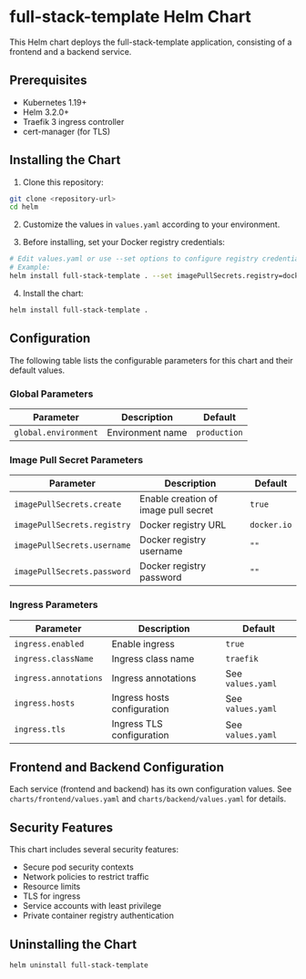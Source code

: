 # full-stack-template Helm Chart

This Helm chart deploys the full-stack-template application, consisting of a frontend and a backend service.

## Prerequisites

- Kubernetes 1.19+
- Helm 3.2.0+
- Traefik 3 ingress controller
- cert-manager (for TLS)

## Installing the Chart

1. Clone this repository:

```bash
git clone <repository-url>
cd helm
```

2. Customize the values in `values.yaml` according to your environment.

3. Before installing, set your Docker registry credentials:

```bash
# Edit values.yaml or use --set options to configure registry credentials
# Example:
helm install full-stack-template . --set imagePullSecrets.registry=docker.io --set imagePullSecrets.username=myuser --set imagePullSecrets.password=mypassword
```

4. Install the chart:

```bash
helm install full-stack-template .
```

## Configuration

The following table lists the configurable parameters for this chart and their default values.

### Global Parameters

| Parameter | Description | Default |
|-----------|-------------|---------|
| `global.environment` | Environment name | `production` |

### Image Pull Secret Parameters

| Parameter | Description | Default |
|-----------|-------------|---------|
| `imagePullSecrets.create` | Enable creation of image pull secret | `true` |
| `imagePullSecrets.registry` | Docker registry URL | `docker.io` |
| `imagePullSecrets.username` | Docker registry username | `""` |
| `imagePullSecrets.password` | Docker registry password | `""` |

### Ingress Parameters

| Parameter | Description | Default |
|-----------|-------------|---------|
| `ingress.enabled` | Enable ingress | `true` |
| `ingress.className` | Ingress class name | `traefik` |
| `ingress.annotations` | Ingress annotations | See `values.yaml` |
| `ingress.hosts` | Ingress hosts configuration | See `values.yaml` |
| `ingress.tls` | Ingress TLS configuration | See `values.yaml` |

## Frontend and Backend Configuration

Each service (frontend and backend) has its own configuration values. See `charts/frontend/values.yaml` and `charts/backend/values.yaml` for details.

## Security Features

This chart includes several security features:

- Secure pod security contexts
- Network policies to restrict traffic
- Resource limits
- TLS for ingress
- Service accounts with least privilege
- Private container registry authentication

## Uninstalling the Chart

```bash
helm uninstall full-stack-template
``` 